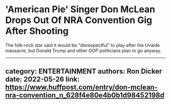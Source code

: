 # 'American Pie' Singer Don McLean Drops Out Of NRA Convention Gig After Shooting

The folk-rock star said it would be "disrespectful" to play after the Uvalde massacre, but Donald Trump and other GOP politicians plan to go anyway.

---
category: ENTERTAINMENT
authors: Ron Dicker
date: 2022-05-26
link: https://www.huffpost.com/entry/don-mclean-nra-convention_n_628f4e80e4b0b1d98452198d
---

